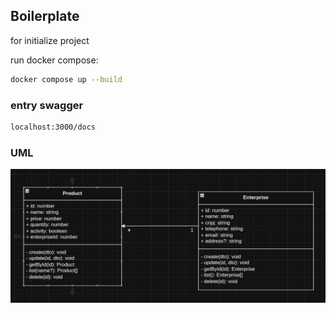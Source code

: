 ## Boilerplate

for initialize project

run docker compose:

```bash
docker compose up --build
```

### entry swagger

```bash
localhost:3000/docs
```

### UML

![alt text](img/uml.png)

